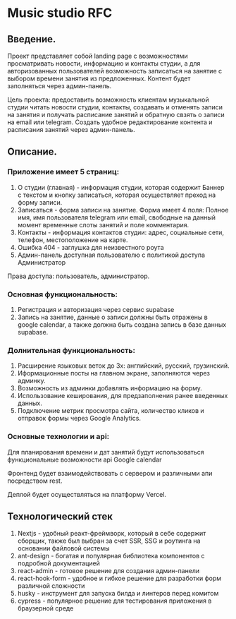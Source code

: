 # Music studio RFC

## Введение.

<p>
Проект представляет собой landing page с возможностями просматривать новости, информацию и контакты студии, 
а для авторизованных пользователей возможность записаться на занятие с выбором времени занятия из предложенных.
Контент будет заполняться через админ-панель.
</p>
<p>
Цель проекта: предоставить возможность клиентам музыкальной студии читать новости студии, контакты, 
создавать и отменять записи на занятия и получать расписание занятий и обратную свзять о записи на email или telegram. 
Создать удобное редактирование контента и расписания занятий через админ-панель.
</p>

## Описание.

### Приложение имеет 5 страниц:

<ol>
  <li>О студии (главная) - информация студии, которая содержит Баннер с текстом и кнопку записаться, которая осуществляет преход на форму записи.</li>
  <li>Записаться - форма записи на занятие. Форма имеет 4 поля: Полное имя, имя пользователя telegram или email, свободные на данный момент временные слоты занятий и поле комментария.</li>
  <li>Контакты - информация контактов студии: адрес, социальные сети, телефон, местоположение на карте.</li>
  <li>Ошибка 404 - заглушка для неизвестного роута</li>
  <li>Админ-панель доступная пользователю с политикой доступа Администратор</li>
</ol>

<p>
Права доступа: пользователь, администратор.
</p>

### Основная функциональность:

<ol>
  <li>Регистрация и авторизация через сервис supabase</li>
  <li>Запись на занятие, данные о записи должны быть отражены в google calendar, а также должна быть создана запись в базе данных supabase.</li>
</ol>

### Долнительная функциональность:

<ol>
  <li>Расширение языковых веток до 3х: английский, русский, грузинский.</li>
  <li>Иформационные посты на главном экране, заполняются через админку.</li>
  <li>Возможность из админки добавлять информацию на форму.</li>
  <li>Использование кеширования, для предзаполнения ранее введенных данных.</li>
  <li>Подключение метрик просмотра сайта, количество кликов и отправок формы через Google Analytics.</li>
</ol>

### Основные технологии и api:

<p>
Для планирования времени и дат занятий будут использоваться функциональные возможности api Google calendar
</p>
<p>
Фронтенд будет взаимодействовать с сервером и различными апи посредством rest.
</p>

<p>
Деплой будет осуществляться на платформу Vercel.
</p>

## Технологический стек

<ol>
<li>Nextjs - удобный реакт-фреймворк, который в себе содержит сборщик, также был выбран за счет SSR, SSG и роутинга на основании файловой системы</li>
<li>ant-design - богатая и популярная библиотека компонентов с подробной документацией</li>
<li>react-admin - готовое решение для создания админ-панели</li>
<li>react-hook-form - удобное и гибкое решение для разработки форм различной сложности</li>
<li>husky - инструмент для запуска билда и линтеров перед комитом</li>
<li>cypress - популярное решение для тестирования приложения в браузерной среде</li>
</ol>
